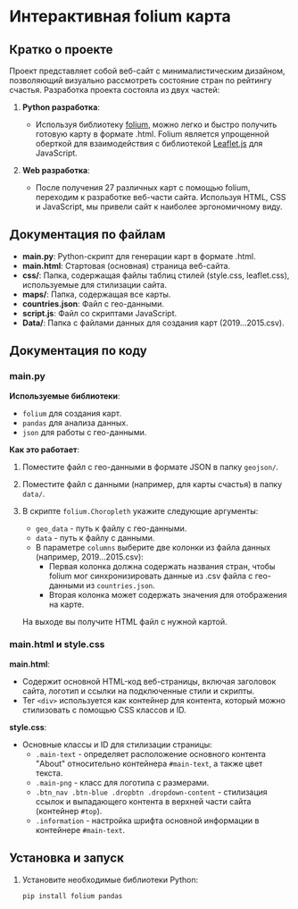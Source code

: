 # Интерактивная folium карта

## Кратко о проекте

Проект представляет собой веб-сайт с минималистическим дизайном, позволяющий визуально рассмотреть состояние стран по рейтингу счастья. Разработка проекта состояла из двух частей:

1. **Python разработка**:
   - Используя библиотеку [folium](https://python-visualization.github.io/folium/), можно легко и быстро получить готовую карту в формате .html. Folium является упрощенной оберткой для взаимодействия с библиотекой [Leaflet.js](https://leafletjs.com/) для JavaScript.

2. **Web разработка**:
   - После получения 27 различных карт с помощью folium, переходим к разработке веб-части сайта. Используя HTML, CSS и JavaScript, мы привели сайт к наиболее эргономичному виду.

## Документация по файлам

- **main.py**: Python-скрипт для генерации карт в формате .html.
- **main.html**: Стартовая (основная) страница веб-сайта.
- **css/**: Папка, содержащая файлы таблиц стилей (style.css, leaflet.css), используемые для стилизации сайта.
- **maps/**: Папка, содержащая все карты.
- **countries.json**: Файл с гео-данными.
- **script.js**: Файл со скриптами JavaScript.
- **Data/**: Папка с файлами данных для создания карт (2019…2015.csv).

## Документация по коду

### main.py

**Используемые библиотеки**:
- `folium` для создания карт.
- `pandas` для анализа данных.
- `json` для работы с гео-данными.

**Как это работает**:
1. Поместите файл с гео-данными в формате JSON в папку `geojson/`.
2. Поместите файл с данными (например, для карты счастья) в папку `data/`.
3. В скрипте `folium.Choropleth` укажите следующие аргументы:
   - `geo_data` - путь к файлу с гео-данными.
   - `data` - путь к файлу с данными.
   - В параметре `columns` выберите две колонки из файла данных (например, 2019…2015.csv):
     - Первая колонка должна содержать названия стран, чтобы folium мог синхронизировать данные из .csv файла с гео-данными из `countries.json`.
     - Вторая колонка может содержать значения для отображения на карте.

   На выходе вы получите HTML файл с нужной картой.

### main.html и style.css

**main.html**:
- Содержит основной HTML-код веб-страницы, включая заголовок сайта, логотип и ссылки на подключенные стили и скрипты.
- Тег `<div>` используется как контейнер для контента, который можно стилизовать с помощью CSS классов и ID.

**style.css**:
- Основные классы и ID для стилизации страницы:
  - `.main-text` - определяет расположение основного контента "About" относительно контейнера `#main-text`, а также цвет текста.
  - `.main-png` - класс для логотипа с размерами.
  - `.btn_nav .btn-blue .dropbtn .dropdown-content` - стилизация ссылок и выпадающего контента в верхней части сайта (контейнер `#top`).
  - `.information` - настройка шрифта основной информации в контейнере `#main-text`.

## Установка и запуск

1. Установите необходимые библиотеки Python:
   ```bash
   pip install folium pandas
